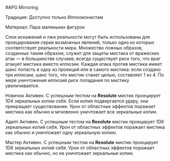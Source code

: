 #APG
Mirroring

Традиция: Доступно только Иллюзионистам 

Материал: Пара маленьких фигурок 

Слои искажений и лжи реальности могут быть использованы для проецирования серии возможных явлений, только одно из которых соответствует реальности мира. Множество ложных образов, созданных таким образом, служит для защиты мистика от вражеских атак — в большинстве случаев; всегда существует риск того, что враг атакует мистика вместо иллюзии. Каждая атака против мистика имеет шанс попасть в одну из проекций или в самого мистика: если создано три иллюзии, шанс того, что мистик станет целью, составляет 1 из 4. По мере уничтожения иллюзий риск попадания по мистику увеличивается.  

Новичок Активен. С успешным тестом на **Resolute** мистик проецирует 1D4 зеркальных копии себя. Если копия подвергается удару, она прекращает существование. Урон от областных эффектов поражает мистика как обычно и мгновенно уничтожает все зеркальные копии. 

Адепт Активен. С успешным тестом на **Resolute** мистик проецирует 1D6 зеркальных копий себя. Урон от областных эффектов поражает мистика как обычно и уничтожает одну зеркальную копию. 

Мастер Активен. С успешным тестом на **Resolute** мистик проецирует 1D8 зеркальных копий себя. Урон от областных эффектов поражает мистика как обычно, но не уничтожает зеркальные копии. 